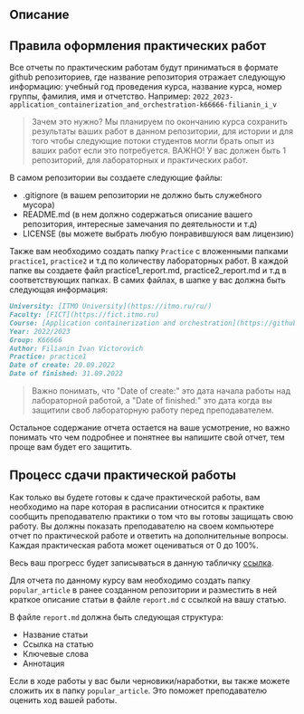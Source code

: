 ## Описание

## Правила оформления практических работ

Все отчеты по практическим работам будут приниматься в формате github репозиториев, где название репозитория отражает следующую информацию: учебный год проведения курса, название курса, номер группы, фамилия, имя и отчетство. 
Например: `2022_2023-application_containerization_and_orchestration-k66666-filianin_i_v`

> Зачем это нужно? Мы планируем по окончанию курса сохранить результаты ваших работ в данном репозитории, для истории и для того чтобы следующие потоки студентов могли брать опыт из ваших работ если это потребуется.
> ВАЖНО! У вас должен быть 1 репозиторий, для лабораторных и практических работ.

В самом репозитории вы создаете следующие файлы:

- .gitignore (в вашем репозитории не должно быть служебного мусора)
- README.md (в нем должно содержаться описание вашего репозитория, интересные замечания по деятельности и т.д)
- LICENSE (вы можете выбрать любую понравившуюся вам лицензию)

Также вам необходимо создать папку `Practice` с вложенными папками `practice1`, `practice2` и т.д по количеству лабораторных работ. В каждой папке вы создаете файл practice1_report.md, practice2_report.md и т.д в соответствующих папках.
В самих файлах, в шапке у вас должна быть следующая информация:

```markdown
University: [ITMO University](https://itmo.ru/ru/)
Faculty: [FICT](https://fict.itmo.ru)
Course: [Application containerization and orchestration](https://github.com/itmo-ict-faculty/application-containerization-and-orchestration)
Year: 2022/2023
Group: K66666
Author: Filianin Ivan Victorovich
Practice: practice1
Date of create: 20.09.2022
Date of finished: 31.09.2022
```

> Важно понимать, что "Date of create:" это дата начала работы над лабораторной работой, а "Date of finished:" это дата когда вы защитили своб лабораторную работу перед преподавателем. 

Остальное содержание отчета остается на ваше усмотрение, но важно понимать что чем подробнее и понятнее вы напишите свой отчет, тем проще вам будет его защитить. 

## Процесс сдачи практической работы
Как только вы будете готовы к сдаче практической работы, вам необходимо на паре которая в расписании относится к практике сообщить преподавателю практики о том что вы готовы защищать свою работу.
Вы должны показать преподавателю на своем компьютере отчет по практической работе и ответить на дополнительные вопросы. Каждая практическая работа может оцениваться от 0 до 100%. 

Весь ваш прогресс будет записываться в данную табличку [ссылка]().

Для отчета по данному курсу вам необходимо создать папку `popular_article` в ранее созданном репозитории и разместить в ней краткое описание статьи в файле `report.md` с ссылкой на вашу статью.

В файле `report.md` должна быть следующая структура: 

- Название статьи
- Ссылка на статью
- Ключевые слова
- Аннотация

Если в ходе работы у вас были черновики/наработки, вы также можете сложить их в папку `popular_article`. Это поможет преподавателю оценить ход вашей работы.